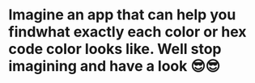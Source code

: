 # Imagine an app that can help you findwhat exactly each color or hex code color looks like. Well stop imagining and have a look 😎😎

